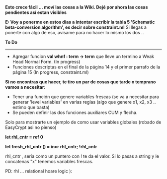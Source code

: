 **Esto crece fácil ... moví las cosas a la Wiki. Dejé por ahora las cosas pendientes así estan visibles**

**E: Voy a ponerme en estos dias a intentar escribir la tabla 5 'Schematic beta-conversion algorithm', es decir sobre constraint.ml**
Si llegas a ponerte con algo de eso, avisame para no hacer lo mismo los dos ..

**To Do** 
***
   * Agregar funcion **val whnf : term -> term** que lleve un termino a Weak Head Normal Form. (In progress) 
   * Funciones descriptas en el final de la página 14 y el primer parrafo de la página 15 (In progress, constraint.ml)

**Si no encontras que hacer, te tiro un par de cosas que tarde o temprano vamos a necesitar:**
   * Tener una función que genere variables frescas (se va a necesitar para generar 'level variables' en varias reglas (algo que genere x1, x2, x3 .. estimo que basta)
   * Se pueden definir las dos funciones auxiliares CUM y flecha.


Solo para mostrarte un ejemplo de como usar variables globales (robado de EasyCrypt asi no pienso)

**let rhl_cntr = ref 0**

**let fresh_rhl_cntr () = incr rhl_cntr; !rhl_cntr**

rhl_cntr , sería como un puntero con ! te da el valor. Si lo pasas a string y le concatenas "x" tenemos variables frescas.

PD: rhl ... relational hoare logic ): 